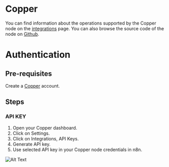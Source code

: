 # Copper
You can find information about the operations supported by the Copper node on the [integrations](https://n8n.io/integrations/n8n-nodes-base.copperTrigger) page. You can also browse the source code of the node on [Github](https://github.com/n8n-io/n8n/tree/master/packages/nodes-base/nodes/Copper).

# Authentication

## Pre-requisites

Create a [Copper](https://www.copper.com/) account.

## Steps

### API KEY

1. Open your Copper dashboard.
2. Click on Settings.
3. Click on Integrations, API Keys.
4. Generate API key.
5. Use selected API key in your Copper node credentials in n8n.


![Alt Text](https://i.imgur.com/2Dl2Gt7.gif) 



